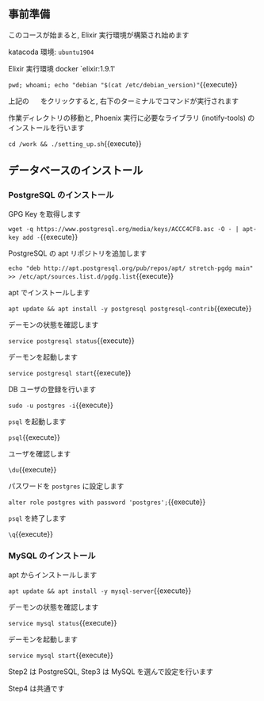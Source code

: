 ## 事前準備

このコースが始まると, Elixir 実行環境が構築され始めます

katacoda 環境: `ubuntu1904`

Elixir 実行環境 docker `elixir:1.9.1'

`pwd; whoami; echo "debian "$(cat /etc/debian_version)"`{{execute}}

上記の <img src='https://i.gyazo.com/b1360ae66c0324fa407acb121d67ad48.png' width=15px> をクリックすると, 右下のターミナルでコマンドが実行されます

作業ディレクトリの移動と, Phoenix 実行に必要なライブラリ (inotify-tools) のインストールを行います

`cd /work && ./setting_up.sh`{{execute}}

## データベースのインストール

### PostgreSQL のインストール

GPG Key を取得します

`wget -q https://www.postgresql.org/media/keys/ACCC4CF8.asc -O - | apt-key add -`{{execute}}

PostgreSQL の apt リポジトリを追加します

`echo "deb http://apt.postgresql.org/pub/repos/apt/ stretch-pgdg main" >> /etc/apt/sources.list.d/pgdg.list`{{execute}}

apt でインストールします

`apt update && apt install -y postgresql postgresql-contrib`{{execute}}

デーモンの状態を確認します

`service postgresql status`{{execute}}

デーモンを起動します

`service postgresql start`{{execute}}

DB ユーザの登録を行います

`sudo -u postgres -i`{{execute}}

`psql` を起動します

`psql`{{execute}}

ユーザを確認します

`\du`{{execute}}

パスワードを `postgres` に設定します

`alter role postgres with password 'postgres';`{{execute}}

`psql` を終了します

`\q`{{execute}}

### MySQL のインストール

apt からインストールします

`apt update && apt install -y mysql-server`{{execute}}

デーモンの状態を確認します

`service mysql status`{{execute}}

デーモンを起動します

`service mysql start`{{execute}}

Step2 は PostgreSQL, Step3 は MySQL を選んで設定を行います

Step4 は共通です
